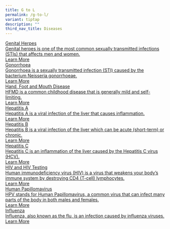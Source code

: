 ```yaml
---
title: G to L
permalink: /g-to-l/
variant: tiptap
description: ""
third_nav_title: Diseases
---
```

<p></p>
<div class="isomer-card-grid"><a rel="noopener noreferrer nofollow" href="/for-public/diseases/g-to-l/genital-herpes/" class="isomer-card"><div class="isomer-card-body"><div class="isomer-card-title">Genital Herpes</div><div class="isomer-card-description">Genital herpes is one of the most common sexually transmitted infections (STIs) that affects men and women.</div><div class="isomer-card-link">Learn More</div></div></a>
<a rel="noopener noreferrer nofollow" href="/for-public/diseases/g-to-l/gonorrhoea/" class="isomer-card">
<div class="isomer-card-body">
<div class="isomer-card-title">Gonorrhoea</div>
<div class="isomer-card-description">Gonorrhoea is a sexually transmitted infection (STI) caused by the bacterium
Neisseria gonorrhoeae.</div>
<div class="isomer-card-link">Learn More</div>
</div>
</a><a rel="noopener noreferrer nofollow" href="/for-public/diseases/g-to-l/hand-foot-and-mouth-disease/" class="isomer-card"><div class="isomer-card-body"><div class="isomer-card-title">Hand, Foot and Mouth Disease</div><div class="isomer-card-description">HFMD is a common childhood disease that is generally mild and self-limiting.</div><div class="isomer-card-link">Learn More</div></div></a>
<a rel="noopener noreferrer nofollow" href="/for-public/diseases/g-to-l/hepatitis-a/" class="isomer-card">
<div class="isomer-card-body">
<div class="isomer-card-title">Hepatitis A</div>
<div class="isomer-card-description">Hepatitis A is a viral infection of the liver that causes inflammation.</div>
<div class="isomer-card-link">Learn More</div>
</div>
</a><a rel="noopener noreferrer nofollow" href="/for-public/diseases/g-to-l/hepatitis-b/" class="isomer-card"><div class="isomer-card-body"><div class="isomer-card-title">Hepatitis B</div><div class="isomer-card-description">Hepatitis B is a viral infection of the liver which can be acute (short-term) or chronic.</div><div class="isomer-card-link">Learn More</div></div></a>
<a rel="noopener noreferrer nofollow" href="/for-public/diseases/g-to-l/hepatitis-c/" class="isomer-card">
<div class="isomer-card-body">
<div class="isomer-card-title">Hepatitis C</div>
<div class="isomer-card-description">Hepatitis C is an inflammation of the liver caused by the Hepatitis C
virus (HCV).</div>
<div class="isomer-card-link">Learn More</div>
</div>
</a><a rel="noopener noreferrer nofollow" href="/for-public/diseases/g-to-l/hiv-and-hiv-testing/" class="isomer-card"><div class="isomer-card-body"><div class="isomer-card-title">HIV and HIV Testing</div><div class="isomer-card-description">Human immunodeficiency virus (HIV) is a virus that weakens your body’s immune system by destroying CD4 (T-cell) lymphocytes.</div><div class="isomer-card-link">Learn More</div></div></a>
<a rel="noopener noreferrer nofollow" href="/for-public/diseases/g-to-l/human-papillomavirus/" class="isomer-card">
<div class="isomer-card-body">
<div class="isomer-card-title">Human Papillomavirus</div>
<div class="isomer-card-description">HPV stands for Human Papillomavirus, a common virus that can infect many
parts of the body in both males and females.</div>
<div class="isomer-card-link">Learn More</div>
</div>
</a><a rel="noopener noreferrer nofollow" href="/for-public/diseases/g-to-l/influenza/" class="isomer-card"><div class="isomer-card-body"><div class="isomer-card-title">Influenza</div><div class="isomer-card-description">Influenza, also known as the flu, is an infection caused by influenza viruses.</div><div class="isomer-card-link">Learn More</div></div></a>
</div>
<p></p>